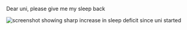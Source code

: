 Dear uni, please give me my sleep back

![screenshot showing sharp increase in sleep deficit since uni started](https://weiss.iscute.ovh/f/e38.png)
